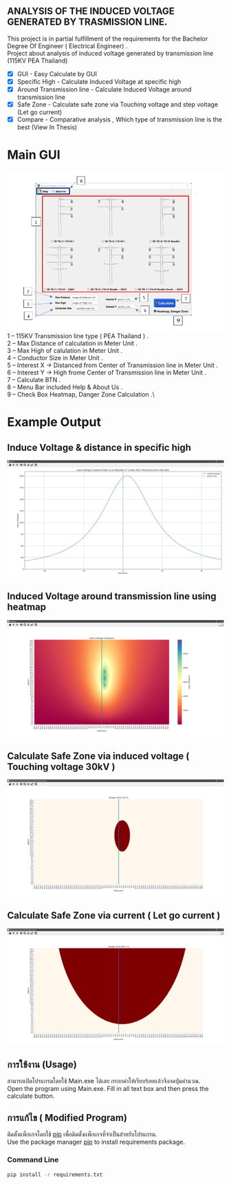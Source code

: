 ## ANALYSIS OF THE INDUCED VOLTAGE GENERATED BY TRASMISSION LINE.
This project is in partial fulfillment of the requirements for the Bachelor Degree Of Engineer ( Electrical Engineer) .\
Project about analysis of induced voltage generated by transmission line (115KV PEA Thailand) 
  - [x] GUI -  Easy Calculate by GUI  
  - [x] Specific High - Calculate Induced Voltage at specific high
  - [x] Around Transmission line - Calculate Induced Voltage around transmission line
  - [x] Safe Zone - Calculate safe zone via Touching voltage and step voltage (Let go current)
  - [x] Compare - Comparative analysis , Which type of transmission line is the best (View In Thesis)

# Main GUI
![alt text](https://github.com/TEAMMYKUNG/INDUCED-VOLTAGE-GUI/raw/main/ui/images/2565-04-21%2011_39_36-Document1%20-%20Word.png?raw=true)
1 – 115KV Transmission line type ( PEA Thailand ) .\
2 – Max Distance of calculation in Meter Unit .\
3 – Max High of calulation in Meter Unit .\
4 – Conductor Size in Meter Unit .\
5 – Interest X -> Distanced from Center of Transmission line in Meter Unit .\
6 – Interest Y -> High frome Center of Transmission line in Meter Unit .\
7 – Calculate BTN .\
8 – Menu Bar included Help & About Us  .\
9 – Check Box Heatmap, Danger Zone Calculation .\

# Example Output
## Induce Voltage & distance in specific high
![alt text](https://github.com/TEAMMYKUNG/INDUCED-VOLTAGE-GUI/blob/main/example%20output/Case1_SS-TG-2/Figure%201.png?raw=true)
## Induced Voltage around transmission line using heatmap
![alt text](https://github.com/TEAMMYKUNG/INDUCED-VOLTAGE-GUI/blob/main/example%20output/Case1_SS-TG-2/Healpmap.png?raw=true)
## Calculate Safe Zone via induced voltage ( Touching voltage 30kV )
![alt text](https://github.com/TEAMMYKUNG/INDUCED-VOLTAGE-GUI/blob/main/example%20output/Case1_SS-TG-2/Danger%20Zone%20(%20Use%20Induce%20Voltage%20Over%2030kV%20to%20define%20zones%20).png?raw=true)
## Calculate Safe Zone via current ( Let go current )
![alt text](https://github.com/TEAMMYKUNG/INDUCED-VOLTAGE-GUI/blob/main/example%20output/Case1_SS-TG-2/Danger%20Zone%20(%20Use%20Current%20to%20define%20zones%20).png?raw=true)


## การใช้งาน (Usage)
สามารถเปิดโปรแกรมโดยใช้ Main.exe ได้เลย กรอกค่าให้เรียบร้อยเเล้วจึงกดปุ่มคำนวณ.\
Open the program using Main.exe. Fill in all text box ​​and then press the calculate button.

## การแก้ไข ( Modified Program)
ติดตั้งแพ็กเกจโดยใช้ [pip](https://pip.pypa.io/en/stable/) เพื่อติดตั้งเเพ็กเกจที่จำเป็นสำหรับโปรแกรม.\
Use the package manager [pip](https://pip.pypa.io/en/stable/) to install requirements package.
### Command Line

```bash
pip install -r requirements.txt
```
